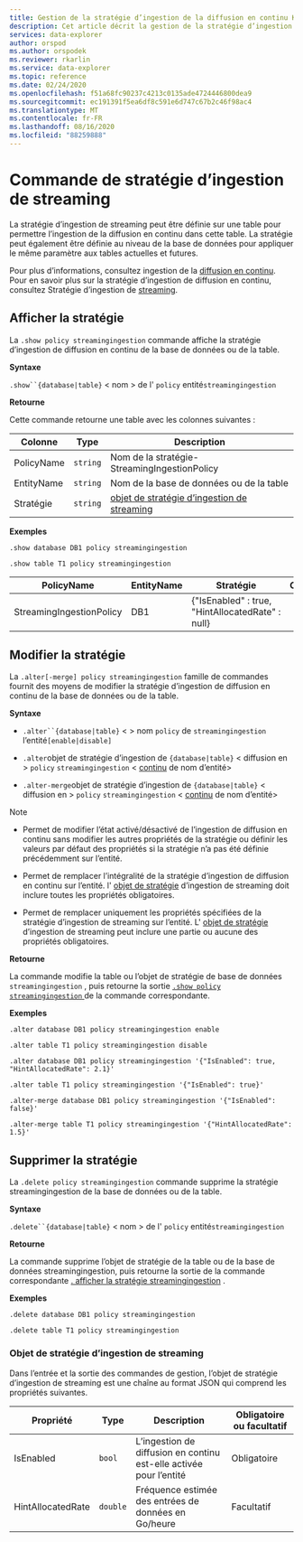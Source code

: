 ```yaml
---
title: Gestion de la stratégie d’ingestion de la diffusion en continu Kusto-Azure Explorateur de données
description: Cet article décrit la gestion de la stratégie d’ingestion de streaming dans Azure Explorateur de données.
services: data-explorer
author: orspod
ms.author: orspodek
ms.reviewer: rkarlin
ms.service: data-explorer
ms.topic: reference
ms.date: 02/24/2020
ms.openlocfilehash: f51a68fc90237c4213c0135ade4724446800dea9
ms.sourcegitcommit: ec191391f5ea6df8c591e6d747c67b2c46f98ac4
ms.translationtype: MT
ms.contentlocale: fr-FR
ms.lasthandoff: 08/16/2020
ms.locfileid: "88259888"
---
```

# <a name="streaming-ingestion-policy-command"></a>Commande de stratégie d’ingestion de streaming

La stratégie d’ingestion de streaming peut être définie sur une table pour permettre l’ingestion de la diffusion en continu dans cette table. La stratégie peut également être définie au niveau de la base de données pour appliquer le même paramètre aux tables actuelles et futures.

Pour plus d’informations, consultez ingestion de la [diffusion en continu](../../ingest-data-streaming.md). Pour en savoir plus sur la stratégie d’ingestion de diffusion en continu, consultez Stratégie d’ingestion de [streaming](streamingingestionpolicy.md).

## <a name="display-the-policy"></a>Afficher la stratégie

La `.show policy streamingingestion` commande affiche la stratégie d’ingestion de diffusion en continu de la base de données ou de la table.
 
**Syntaxe**

`.show``{database|table}` &lt; nom &gt; de l' `policy` entité`streamingingestion`

**Retourne**

Cette commande retourne une table avec les colonnes suivantes :

|Colonne    |Type    |Description
|---|---|---
|PolicyName|`string`|Nom de la stratégie-StreamingIngestionPolicy
|EntityName|`string`|Nom de la base de données ou de la table
|Stratégie    |`string`|[objet de stratégie d’ingestion de streaming](#streaming-ingestion-policy-object)

**Exemples**

```kusto
.show database DB1 policy streamingingestion

.show table T1 policy streamingingestion
```

|PolicyName|EntityName|Stratégie|ChildEntities|EntityType|
|---|---|---|---|---|
|StreamingIngestionPolicy|DB1|{"IsEnabled" : true, "HintAllocatedRate" : null}

## <a name="change-the-policy"></a>Modifier la stratégie

La `.alter[-merge] policy streamingingestion` famille de commandes fournit des moyens de modifier la stratégie d’ingestion de diffusion en continu de la base de données ou de la table.

**Syntaxe**

* `.alter``{database|table}` &lt; &gt; nom `policy` de `streamingingestion` l’entité`[enable|disable]`

* `.alter`objet de stratégie d’ingestion de `{database|table}` &lt; diffusion en &gt; `policy` `streamingingestion` &lt; [continu](#streaming-ingestion-policy-object) de nom d’entité&gt;

* `.alter-merge`objet de stratégie d’ingestion de `{database|table}` &lt; diffusion en &gt; `policy` `streamingingestion` &lt; [continu](#streaming-ingestion-policy-object) de nom d’entité&gt;

> [!Note]
>
> * Permet de modifier l’état activé/désactivé de l’ingestion de diffusion en continu sans modifier les autres propriétés de la stratégie ou définir les valeurs par défaut des propriétés si la stratégie n’a pas été définie précédemment sur l’entité.
>
> * Permet de remplacer l’intégralité de la stratégie d’ingestion de diffusion en continu sur l’entité. l' [objet de stratégie](#streaming-ingestion-policy-object) d’ingestion de streaming doit inclure toutes les propriétés obligatoires.
>
> * Permet de remplacer uniquement les propriétés spécifiées de la stratégie d’ingestion de streaming sur l’entité. L' [objet de stratégie](#streaming-ingestion-policy-object) d’ingestion de streaming peut inclure une partie ou aucune des propriétés obligatoires.

**Retourne**

La commande modifie la table ou l’objet de stratégie de base de données `streamingingestion` , puis retourne la sortie [ `.show policy` `streamingingestion` ](#display-the-policy) de la commande correspondante.

**Exemples**

```kusto
.alter database DB1 policy streamingingestion enable

.alter table T1 policy streamingingestion disable

.alter database DB1 policy streamingingestion '{"IsEnabled": true, "HintAllocatedRate": 2.1}'

.alter table T1 policy streamingingestion '{"IsEnabled": true}'

.alter-merge database DB1 policy streamingingestion '{"IsEnabled": false}'

.alter-merge table T1 policy streamingingestion '{"HintAllocatedRate": 1.5}'
```

## <a name="delete-the-policy"></a>Supprimer la stratégie

La `.delete policy streamingingestion` commande supprime la stratégie streamingingestion de la base de données ou de la table.

**Syntaxe**

`.delete``{database|table}` &lt; nom &gt; de l' `policy` entité`streamingingestion`

**Retourne**

La commande supprime l’objet de stratégie de la table ou de la base de données streamingingestion, puis retourne la sortie de la commande correspondante [. afficher la stratégie streamingingestion](#display-the-policy) .

**Exemples**

```kusto
.delete database DB1 policy streamingingestion

.delete table T1 policy streamingingestion
```

### <a name="streaming-ingestion-policy-object"></a>Objet de stratégie d’ingestion de streaming

Dans l’entrée et la sortie des commandes de gestion, l’objet de stratégie d’ingestion de streaming est une chaîne au format JSON qui comprend les propriétés suivantes.

|Propriété|Type|Description|Obligatoire ou facultatif
|---|---|---|---
|IsEnabled|`bool`|L’ingestion de diffusion en continu est-elle activée pour l’entité| Obligatoire
|HintAllocatedRate|`double`|Fréquence estimée des entrées de données en Go/heure|Facultatif
